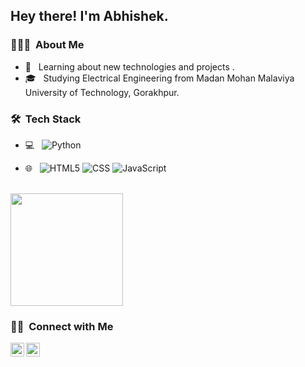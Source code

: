 <h2> Hey there! I'm Abhishek.</h2>

<h3> 👨🏻‍💻 &nbsp;About Me </h3>

- 🤔 &nbsp; Learning about new technologies and projects .
- 🎓 &nbsp; Studying Electrical Engineering from Madan Mohan Malaviya University of Technology, Gorakhpur.
<!-- - 💼 &nbsp; Working as a Business Development Associate at VirtuBox InfoTech Private Limited. -->



<h3> 🛠 &nbsp;Tech Stack</h3>

- 💻 &nbsp;
  ![Python](https://img.shields.io/badge/-Python-333333?style=flat&logo=python)
  
  
- 🌐 &nbsp;
  ![HTML5](https://img.shields.io/badge/-HTML5-333333?style=flat&logo=HTML5)
  ![CSS](https://img.shields.io/badge/-CSS-333333?style=flat&logo=CSS3&logoColor=1572B6)
  ![JavaScript](https://img.shields.io/badge/-JavaScript-333333?style=flat&logo=JavaScript&logoColor=F0DB4F)
  
  


<br/>

<a href="https://github.com/ChauhanAbhishekSingh">
 
  <img height="180em" src="https://github-readme-stats.vercel.app/api/top-langs/?username=ChauhanAbhishekSingh&theme=buefy&layout=compact" />
</a>

<br/>

<h3> 🤝🏻 &nbsp;Connect with Me </h3>

<p align="center">


<a href="https://www.linkedin.com/in/abhishek-singh-chauhan-1171561b0/">
  <img align="left" alt="Abhishek's Linkdein" width="22px" src="https://cdn.jsdelivr.net/npm/simple-icons@v3/icons/linkedin.svg" />
</a>
<a href="https://www.hackerrank.com/cabhisheksingh18">
  <img align="left" alt="Abhishek's Hackerrank" width="22px" src="https://cdn.jsdelivr.net/npm/simple-icons@v3/icons/hackerrank.svg" />
</a>
  </p>
